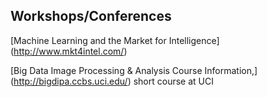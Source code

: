 

Workshops/Conferences
----------------------------------------------------------------------------------------------------------------


[Machine Learning and the Market for Intelligence] (http://www.mkt4intel.com/)

[Big Data Image Processing & Analysis Course Information,] (http://bigdipa.ccbs.uci.edu/)
short course at UCI
